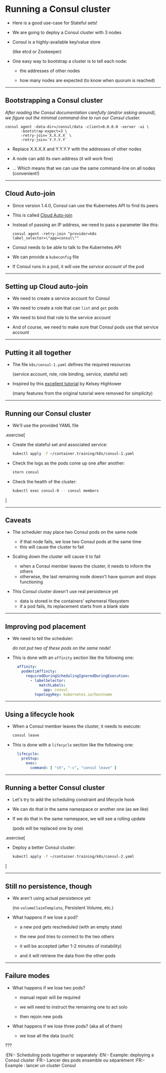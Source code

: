 # Running a Consul cluster

- Here is a good use-case for Stateful sets!

- We are going to deploy a Consul cluster with 3 nodes

- Consul is a highly-available key/value store

  (like etcd or Zookeeper)

- One easy way to bootstrap a cluster is to tell each node:

  - the addresses of other nodes

  - how many nodes are expected (to know when quorum is reached)

---

## Bootstrapping a Consul cluster

*After reading the Consul documentation carefully (and/or asking around),
we figure out the minimal command-line to run our Consul cluster.*

```
consul agent -data-dir=/consul/data -client=0.0.0.0 -server -ui \
       -bootstrap-expect=3 \
       -retry-join=`X.X.X.X` \
       -retry-join=`Y.Y.Y.Y`
```

- Replace X.X.X.X and Y.Y.Y.Y with the addresses of other nodes

- A node can add its own address (it will work fine)

- ... Which means that we can use the same command-line on all nodes (convenient!)

---

## Cloud Auto-join

- Since version 1.4.0, Consul can use the Kubernetes API to find its peers

- This is called [Cloud Auto-join]

- Instead of passing an IP address, we need to pass a parameter like this:

  ```
  consul agent -retry-join "provider=k8s label_selector=\"app=consul\""
  ```

- Consul needs to be able to talk to the Kubernetes API

- We can provide a `kubeconfig` file

- If Consul runs in a pod, it will use the *service account* of the pod

[Cloud Auto-join]: https://www.consul.io/docs/agent/cloud-auto-join.html#kubernetes-k8s-

---

## Setting up Cloud auto-join

- We need to create a service account for Consul

- We need to create a role that can `list` and `get` pods

- We need to bind that role to the service account

- And of course, we need to make sure that Consul pods use that service account

---

## Putting it all together

- The file `k8s/consul-1.yaml` defines the required resources

  (service account, role, role binding, service, stateful set)

- Inspired by this [excellent tutorial](https://github.com/kelseyhightower/consul-on-kubernetes) by Kelsey Hightower

  (many features from the original tutorial were removed for simplicity)

---

## Running our Consul cluster

- We'll use the provided YAML file

.exercise[

- Create the stateful set and associated service:
  ```bash
  kubectl apply -f ~/container.training/k8s/consul-1.yaml
  ```

- Check the logs as the pods come up one after another:
  ```bash
  stern consul
  ```

<!--
```wait Synced node info```
```key ^C```
-->

- Check the health of the cluster:
  ```bash
  kubectl exec consul-0 -- consul members
  ```

]

---

## Caveats

- The scheduler may place two Consul pods on the same node

  - if that node fails, we lose two Consul pods at the same time
  - this will cause the cluster to fail

- Scaling down the cluster will cause it to fail

  - when a Consul member leaves the cluster, it needs to inform the others
  - otherwise, the last remaining node doesn't have quorum and stops functioning

- This Consul cluster doesn't use real persistence yet

  - data is stored in the containers' ephemeral filesystem
  - if a pod fails, its replacement starts from a blank slate

---

## Improving pod placement

- We need to tell the scheduler:

  *do not put two of these pods on the same node!*

- This is done with an `affinity` section like the following one:
  ```yaml
    affinity:
      podAntiAffinity:
        requiredDuringSchedulingIgnoredDuringExecution:
          - labelSelector:
              matchLabels:
                app: consul
            topologyKey: kubernetes.io/hostname
  ```

---

## Using a lifecycle hook

- When a Consul member leaves the cluster, it needs to execute:
  ```bash
  consul leave
  ```

- This is done with a `lifecycle` section like the following one:
  ```yaml
    lifecycle:
      preStop:
        exec:
          command: [ "sh", "-c", "consul leave" ]
  ```

---

## Running a better Consul cluster

- Let's try to add the scheduling constraint and lifecycle hook

- We can do that in the same namespace or another one (as we like)

- If we do that in the same namespace, we will see a rolling update

  (pods will be replaced one by one)

.exercise[

- Deploy a better Consul cluster:
  ```bash
  kubectl apply -f ~/container.training/k8s/consul-2.yaml
  ```

]

---

## Still no persistence, though

- We aren't using actual persistence yet

  (no `volumeClaimTemplate`, Persistent Volume, etc.)

- What happens if we lose a pod?

  - a new pod gets rescheduled (with an empty state)

  - the new pod tries to connect to the two others

  - it will be accepted (after 1-2 minutes of instability)

  - and it will retrieve the data from the other pods

---

## Failure modes

- What happens if we lose two pods?

  - manual repair will be required

  - we will need to instruct the remaining one to act solo

  - then rejoin new pods

- What happens if we lose three pods? (aka all of them)

  - we lose all the data (ouch)

???

:EN:- Scheduling pods together or separately
:EN:- Example: deploying a Consul cluster
:FR:- Lancer des pods ensemble ou séparément
:FR:- Example : lancer un cluster Consul
